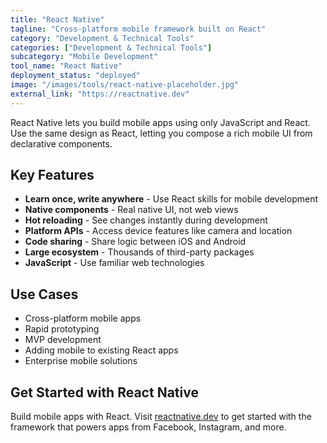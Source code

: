 ```yaml
---
title: "React Native"
tagline: "Cross-platform mobile framework built on React"
category: "Development & Technical Tools"
categories: ["Development & Technical Tools"]
subcategory: "Mobile Development"
tool_name: "React Native"
deployment_status: "deployed"
image: "/images/tools/react-native-placeholder.jpg"
external_link: "https://reactnative.dev"
---
```

React Native lets you build mobile apps using only JavaScript and React. Use the same design as React, letting you compose a rich mobile UI from declarative components.

## Key Features

- **Learn once, write anywhere** - Use React skills for mobile development
- **Native components** - Real native UI, not web views
- **Hot reloading** - See changes instantly during development
- **Platform APIs** - Access device features like camera and location
- **Code sharing** - Share logic between iOS and Android
- **Large ecosystem** - Thousands of third-party packages
- **JavaScript** - Use familiar web technologies

## Use Cases

- Cross-platform mobile apps
- Rapid prototyping
- MVP development
- Adding mobile to existing React apps
- Enterprise mobile solutions

## Get Started with React Native

Build mobile apps with React. Visit [reactnative.dev](https://reactnative.dev) to get started with the framework that powers apps from Facebook, Instagram, and more.